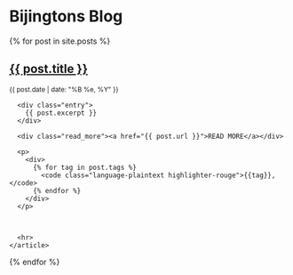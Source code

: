 # Bijingtons Blog

<div class="posts">
  {% for post in site.posts %}
    <article class="post">
      <h2><a href="{{ post.url }}">{{ post.title }}</a></h2>
      <small class="post_date">{{ post.date | date: "%B %e, %Y" }}</small>
      
      <div class="entry">
        {{ post.excerpt }}
      </div>
      
      <div class="read_more"><a href="{{ post.url }}">READ MORE</a></div>

      <p>
        <div>
          {% for tag in post.tags %}
            <code class="language-plaintext highlighter-rouge">{{tag}}, </code>
          {% endfor %}
        </div>
      </p>
      

      
      <hr>
    </article>
  {% endfor %}
</div>
